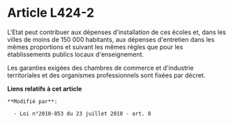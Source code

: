 # Article L424-2

L'Etat peut contribuer aux dépenses d'installation de ces écoles et, dans les villes de moins de 150 000 habitants, aux
dépenses d'entretien dans les mêmes proportions et suivant les mêmes règles que pour les établissements publics locaux
d'enseignement. 

Les garanties exigées des      chambres de commerce et d'industrie territoriales et des organismes professionnels sont fixées
par décret.

**Liens relatifs à cet article**

	**Modifié par**:

	  - Loi n°2010-853 du 23 juillet 2010 - art. 8
